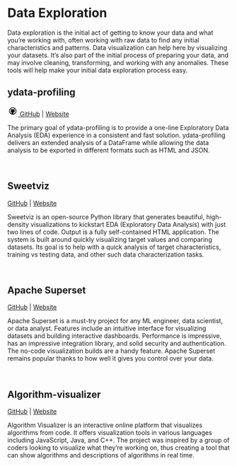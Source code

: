 # Data Exploration

Data exploration is the initial act of getting to know your data and what you’re working with, often working with raw data to find any initial characteristics and patterns. Data visualization can help here by visualizing your datasets. It’s also part of the initial process of preparing your data, and may involve cleaning, transforming, and working with any anomalies. These tools will help make your initial data exploration process easy.

## **ydata-profiling**

[<img src="https://github.com/drshahizan/book-eda/blob/main/.gitbook/assets/github.png" width="24px" height="24px"> GitHub](https://github.com/ydataai/ydata-profiling) | [Website](https://ydata-profiling.ydata.ai/docs/master/index.html)

The primary goal of ydata-profiling is to provide a one-line Exploratory Data Analysis (EDA) experience in a consistent and fast solution. ydata-profiling delivers an extended analysis of a DataFrame while allowing the data analysis to be exported in different formats such as HTML and JSON.

<figure><img src="https://miro.medium.com/v2/resize:fit:1400/0*L7WFbwwqwKwgvuyv" alt="" width="188"><figcaption></figcaption></figure>

## **Sweetviz**

[GitHub](https://github.com/fbdesignpro/sweetviz) | [Website](https://pypi.org/project/sweetviz/)

Sweetviz is an open-source Python library that generates beautiful, high-density visualizations to kickstart EDA (Exploratory Data Analysis) with just two lines of code. Output is a fully self-contained HTML application. The system is built around quickly visualizing target values and comparing datasets. Its goal is to help with a quick analysis of target characteristics, training vs testing data, and other such data characterization tasks.

<figure><img src="https://miro.medium.com/v2/resize:fit:1400/0*JIYeDsgh2B8CzwD5" alt="" width="563"><figcaption></figcaption></figure>

## **Apache Superset**

[GitHub](https://github.com/apache/superset) | [Website](https://superset.apache.org/)

Apache Superset is a must-try project for any ML engineer, data scientist, or data analyst. Features include an intuitive interface for visualizing datasets and building interactive dashboards. Performance is impressive, has an impressive integration library, and solid security and authentication. The no-code visualization builds are a handy feature. Apache Superset remains popular thanks to how well it gives you control over your data.

<figure><img src="https://miro.medium.com/v2/resize:fit:1400/0*ynYCj7QykMWhlGGw.jpg" alt="" width="563"><figcaption></figcaption></figure>

## **Algorithm-visualizer**

[GitHub](https://github.com/algorithm-visualizer/algorithm-visualizer) | [Website](https://algorithm-visualizer.org/)

Algorithm Visualizer is an interactive online platform that visualizes algorithms from code. It offers visualization tools in various languages including JavaScript, Java, and C++. The project was inspired by a group of coders looking to visualize what they’re working on, thus creating a tool that can show algorithms and descriptions of algorithms in real time.

<figure><img src="https://miro.medium.com/v2/resize:fit:1400/0*6bpXdPHqbXgfj4-D.png" alt="" width="563"><figcaption></figcaption></figure>

